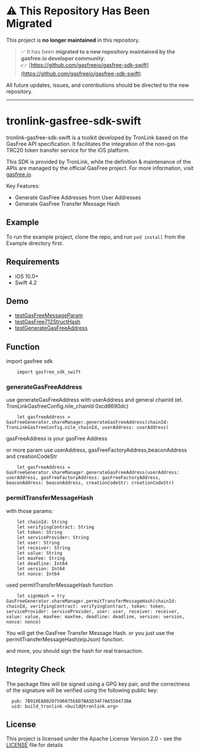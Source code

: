 # ⚠️ This Repository Has Been Migrated

This project is **no longer maintained** in this repository.

> ✅ It has been **migrated to a new repository maintained by the gasfree.io developer community**:  
👉 [https://github.com/gasfreeio/gasfree-sdk-swift](https://github.com/gasfreeio/gasfree-sdk-swift)

All future updates, issues, and contributions should be directed to the new repository.

---

# tronlink-gasfree-sdk-swift

tronlink-gasfree-sdk-swift is a toolkit developed by TronLink based on the GasFree API specification. It facilitates the integration of the non-gas TRC20 token transfer service for the iOS platform.

This SDK is provided by TronLink, while the definition & maintenance of the APIs are managed by the official GasFree project. For more information, visit [gasfree.io](https://gasfree.io).

Key Features:
- Generate GasFree Addresses from User Addresses
- Generate GasFree Transfer Message Hash

## Example

To run the example project, clone the repo, and run `pod install` from the Example directory first.

## Requirements

- iOS 10.0+
- Swift 4.2

## Demo

- [testGasFreeMessageParam](./Example/Tests/Tests.swift)
- [testGasFree712StructHash](./Example/Tests/Tests.swift)
- [testGenerateGasFreeAddress](./Example/Tests/Tests.swift)

## Function 
import gasfree sdk 
```
    import gasfree_sdk_swift
```
### generateGasFreeAddress

use generateGasFreeAddress with userAddress and general chainId (et. TronLinkGasfreeConfig.nile_chainId 0xcd8690dc)
```
    let gasfreeAddress = GasFreeGenerator.shareManager.generateGasFreeAddress(chainId: TronLinkGasfreeConfig.nile_chainId, userAddress: userAddress)
```
gasFreeAddress is your gasFree Address

or more param
use userAddress, gasFreeFactoryAddress,beaconAddress and creationCodeStr
```
    let gasfreeAddress = GasFreeGenerator.shareManager.generateGasFreeAddress(userAddress: userAddress, gasFreeFactoryAddress: gasFreeFactoryAddress, beaconAddress: beaconAddress, creationCodeStr: creationCodeStr)
```

### permitTransferMessageHash

with those params:
```
    let chainId: String 
    let verifyingContract: String 
    let token: String 
    let serviceProvider: String 
    let user: String 
    let receiver: String  
    let value: String  
    let maxFee: String  
    let deadline: Int64 
    let version: Int64 
    let nonce: Int64 
```
used permitTransferMessageHash function
```
    let signHash = try GasFreeGenerator.shareManager.permitTransferMessageHash(chainId: chainId, verifyingContract: verifyingContract, token: token, serviceProvider: serviceProvider, user: user, receiver: receiver, value: value, maxFee: maxFee, deadline: deadline, version: version, nonce: nonce)
```
You will get the GasFree Transfer Message Hash.
or you just use the permitTransferMessageHash(eipJson) function.

and more, you should sign the hash for real transaction.

## Integrity Check
The package files will be signed using a GPG key pair, and the correctness of the signature will be verified using the following public key:
```
  pub: 7B910EA80207596075E6D7BA5D34F7A6550473BA
  uid: build_tronlink <build@tronlink.org>
```
## License
This project is licensed under the Apache License Version 2.0 - see the [LICENSE](LICENSE) file for details


